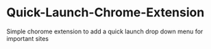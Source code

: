 # Quick-Launch-Chrome-Extension

Simple chorome extension to add a quick launch drop down menu for important sites
